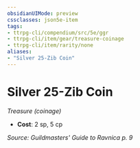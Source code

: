 ```yaml
---
obsidianUIMode: preview
cssclasses: json5e-item
tags:
- ttrpg-cli/compendium/src/5e/ggr
- ttrpg-cli/item/gear/treasure-coinage
- ttrpg-cli/item/rarity/none
aliases: 
- "Silver 25-Zib Coin"
---
```

# Silver 25-Zib Coin
*Treasure (coinage)*  

- **Cost**: 2 sp, 5 cp

*Source: Guildmasters' Guide to Ravnica p. 9*